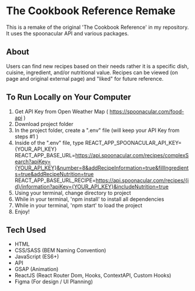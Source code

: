 # The Cookbook Reference Remake

This is a remake of the original 'The Cookbook Reference' in my repository. It uses the spoonacular API and various packages.

## About

Users can find new recipes based on their needs rather it is a specific dish, cuisine, ingredient, and/or nutritional value. Recipes
can be viewed (on page and original external page) and "liked" for future reference.

## To Run Locally on Your Computer

1. Get API Key from Open Weather Map ( https://spoonacular.com/food-api )
2. Download project folder
3. In the project folder, create a ".env" file (will keep your API Key from steps #1 )
4. Inside of the ".env" file, type
   REACT_APP_SPOONACULAR_API_KEY={YOUR_API_KEY}
   REACT_APP_BASE_URL=https://api.spoonacular.com/recipes/complexSearch?apiKey={YOUR_API_KEY}&number=8&addRecipeInformation=true&fillIngredients=true&addRecipeNutrition=true
   REACT_APP_BASE_URL_RECIPE=https://api.spoonacular.com/recipes/{id}/information?apiKey={YOUR_API_KEY}&includeNutrition=true
5. Using your terminal, change directory to project
6. While in your terminal, 'npm install' to install all dependencies
7. While in your terminal, 'npm start' to load the project
8. Enjoy!

## Tech Used

- HTML
- CSS/SASS (BEM Naming Convention)
- JavaScript (ES6+)
- API
- GSAP (Animation)
- ReactJS (React Router Dom, Hooks, ContextAPI, Custom Hooks)
- Figma (For design / UI Planning)
